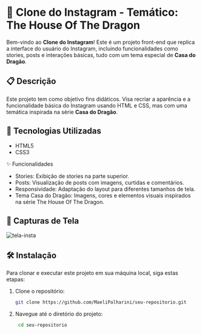 # 📸 Clone do Instagram - Temático: The House Of The Dragon

Bem-vindo ao **Clone do Instagram**! Este é um projeto front-end que replica a interface do usuário do Instagram, incluindo funcionalidades como stories, posts e interações básicas, tudo com um tema especial de **Casa do Dragão**.

## 📋 Descrição

Este projeto tem como objetivo fins didáticos. Visa recriar a aparência e a funcionalidade básica do Instagram usando HTML e CSS, mas com uma temática inspirada na série **Casa do Dragão**. 
## 🚀 Tecnologias Utilizadas
- HTML5
- CSS3

✨ Funcionalidades

- Stories: Exibição de stories na parte superior.
- Posts: Visualização de posts com imagens, curtidas e comentários.
- Responsividade: Adaptação do layout para diferentes tamanhos de tela.
- Tema Casa do Dragão: Imagens, cores e elementos visuais inspirados na série The House Of The Dragon.
           


## 🎨 Capturas de Tela

 <img src="assets/imagens/captura.jpg" alt="tela-insta">

## 🛠️ Instalação

Para clonar e executar este projeto em sua máquina local, siga estas etapas:

1. Clone o repositório:
   ```bash
   git clone https://github.com/MaeliPalharini/seu-repositorio.git
   
2. Navegue até o diretório do projeto:
   ```bash
    cd seu-repositorio
